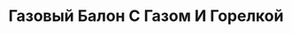 ---
id: '7'
title: Газовый Балон С Газом И Горелкой
description: Залог 2000 рублей
price: '200'
order: 7
default_thumbnail_image: images/IMG_20210204_141204.jpg
default_original_image: images/IMG_20210204_141204_sm.jpg
category: content/category/08proch.md
featured: true
layout: product
---